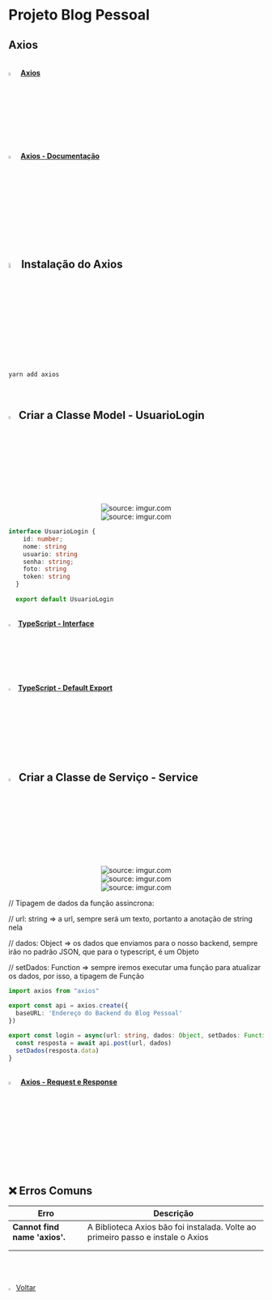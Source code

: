 <h1>Projeto Blog Pessoal</h1>



<h2>Axios</h2>



<br />

<div align="left"><img src="https://i.imgur.com/A94hGdN.png" title="source: imgur.com" width="4%"/> <a href="https://axios-http.com/" target="_blank"><b>Axios</b></a></div>

<div align="left"><img src="https://i.imgur.com/A94hGdN.png" title="source: imgur.com" width="4%"/> <a href="https://www.npmjs.com/package/axios" target="_blank"><b>Axios - Documentação</b></a></div>

<br />

<h2><img src="https://i.imgur.com/H9wEgsJ.png" title="source: imgur.com" width="5%"/>Instalação do Axios</h2>



```bash
yarn add axios
```



<br />

<h2><img src="https://i.imgur.com/izFuHID.png" title="source: imgur.com" width="4%"/>Criar a Classe Model - UsuarioLogin</h2>





<div align="center"><img src="https://i.imgur.com/iAKfz6A.png" title="source: imgur.com" /></div>



<div align="center"><img src="https://i.imgur.com/bTEtms5.png" title="source: imgur.com" /></div>



```typescript
interface UsuarioLogin {
    id: number;
    nome: string
    usuario: string
    senha: string;
    foto: string
    token: string
  }
  
  export default UsuarioLogin
```



<br />

<div align="left"><img src="https://i.imgur.com/izFuHID.png" title="source: imgur.com" width="3%"/> <a href="https://www.typescriptlang.org/docs/handbook/typescript-tooling-in-5-minutes.html#interfaces" target="_blank"><b>TypeScript - Interface</b></a></div>

<div align="left"><img src="https://i.imgur.com/izFuHID.png" title="source: imgur.com" width="3%"/> <a href="https://www.typescriptlang.org/docs/handbook/modules.html#default-exports" target="_blank"><b>TypeScript - Default Export</b></a></div>

<br />



<h2><img src="https://i.imgur.com/izFuHID.png" title="source: imgur.com" width="4%"/>Criar a Classe de Serviço - Service</h2>





<div align="center"><img src="https://i.imgur.com/mrj7l7F.png" title="source: imgur.com" /></div>



<div align="center"><img src="https://i.imgur.com/fzJ4GMI.png" title="source: imgur.com" /></div>



<div align="center"><img src="https://i.imgur.com/okcSKmS.png" title="source: imgur.com" /></div>



// Tipagem de dados da função assincrona:

// url: string => a url, sempre será um texto, portanto a anotação de string nela

// dados: Object => os dados que enviamos para o nosso backend, sempre irão no padrão JSON, que para o typescript, é um Objeto

// setDados: Function => sempre iremos executar uma função para atualizar os dados, por isso, a tipagem de Função



```typescript
import axios from "axios"

export const api = axios.create({
  baseURL: 'Endereço do Backend do Blog Pessoal'
})

export const login = async(url: string, dados: Object, setDados: Function) => {
  const resposta = await api.post(url, dados)
  setDados(resposta.data)
}
```



<br />

<div align="left"><img src="https://i.imgur.com/A94hGdN.png" title="source: imgur.com" width="4%"/> <a href="https://www.npmjs.com/package/axios#axios-api" target="_blank"><b>Axios - Request e Response</b></a></div>

<br />



<h2>❌ Erros Comuns</h2>

| Erro                          | Descrição                                                    |
| ----------------------------- | ------------------------------------------------------------ |
| **Cannot find name 'axios'.** | A Biblioteca Axios bão foi instalada. Volte ao primeiro passo e instale o Axios |
|                               |                                                              |
|                               |                                                              |

<br /><br />
	

<div align="left"><a href="README.md"><img src="https://i.imgur.com/XMgF3gl.png" title="source: imgur.com" width="3%"/>Voltar</a></div>